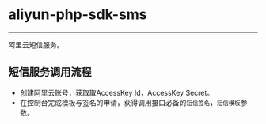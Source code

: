# aliyun-php-sdk-sms

---

阿里云短信服务。

## 短信服务调用流程

- 创建阿里云账号，获取取AccessKey Id，AccessKey Secret。
- 在控制台完成模板与签名的申请，获得调用接口必备的`短信签名`，`短信模板`参数。